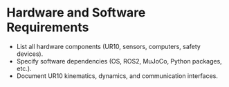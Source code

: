 # Hardware and Software Requirements

- List all hardware components (UR10, sensors, computers, safety devices).
- Specify software dependencies (OS, ROS2, MuJoCo, Python packages, etc.).
- Document UR10 kinematics, dynamics, and communication interfaces.

